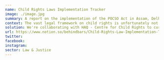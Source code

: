 ```yaml
---
name: Child Rights Laws Implementation Tracker
image: ./image.jpg
summary: A report on the implementation of the POCSO Act in Assam, Delhi and Haryana
context: The vast legal framework on child rights is unfortunately not backed with data that can inform law and policy change as well as help in monitoring implementation of these laws. There is very little systematic information on what happens in courts, how do special laws and provisions pan out in practice, to what extent have they been able to meet their purpose, what are the challenges and how can these be overcome. The only official set of data that gives some insight on implementation of laws are the NCRB’s statistics on disposal of cases by police and court in terms of charge sheeting rate, rate of conviction and pendency percentage. District level data continues to remain a challenge on all counts.
solution: We're collaborating with HAQ - Centre for Child Rights to curate data from the district courts in Assam, Delhi and Haryana to study the implementation of the POCSO Act. Through this pilot our aim is to create an alternate dataset of indicators of justice delivery that not only has the potential to improve implementation of laws but can also help in monitoring and strengthen children’s access to justice on a regular basis.
url: https://www.notion.so/behindbars/Child-Rights-Law-Implementation-Tracker-5ea2d8e7d33c4e2a9b69727a556523d3
twitter:
facebook: 
instagram:
sector: Law & Justice
---
```

